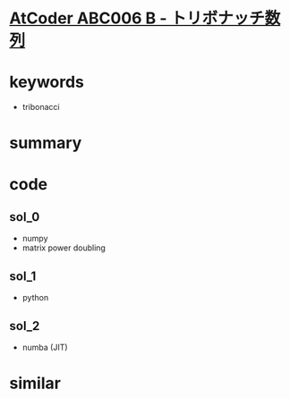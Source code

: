 # [AtCoder ABC006 B - トリボナッチ数列](https://atcoder.jp/contests/abc006/tasks/abc006_2)


# keywords 
- tribonacci


# summary


# code 
## sol_0
- numpy 
- matrix power doubling

## sol_1
- python


## sol_2
- numba (JIT)



# similar 

